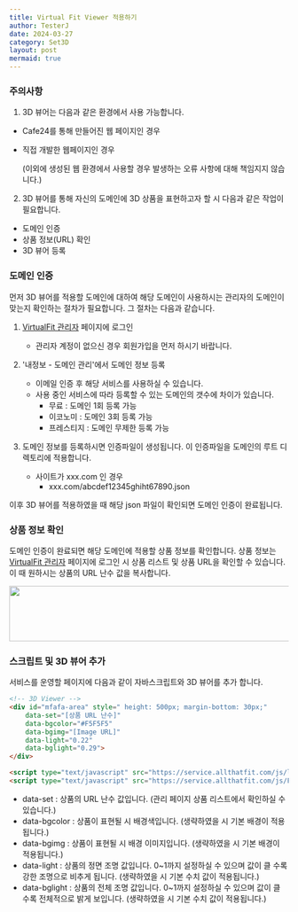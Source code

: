 ```yaml
---
title: Virtual Fit Viewer 적용하기
author: TesterJ
date: 2024-03-27
category: Set3D
layout: post
mermaid: true
---
```



### 주의사항

1. 3D 뷰어는 다음과 같은 환경에서 사용 가능합니다.
 - Cafe24를 통해 만들어진 웹 페이지인 경우
 - 직접 개발한 웹페이지인 경우
 
   (이외에 생성된 웹 환경에서 사용할 경우 발생하는 오류 사항에 대해 책임지지 않습니다.)
 

2. 3D 뷰어를 통해 자신의 도메인에 3D 상품을 표현하고자 할 시 다음과 같은 작업이 필요합니다.
 - 도메인 인증
 - 상품 정보(URL) 확인
 - 3D 뷰어 등록 



### 도메인 인증

먼저 3D 뷰어를 적용할 도메인에 대하여 해당 도메인이 사용하시는 관리자의 도메인이 맞는지 확인하는 절차가 필요합니다. 
그 절차는 다음과 같습니다.

1. [VirtualFit 관리자](https://service.allthatfit.com/Admin) 페이지에 로그인
   - 관리자 계정이 없으신 경우 회원가입을 먼저 하시기 바랍니다.
2. '내정보 - 도메인 관리'에서 도메인 정보 등록
   - 이메일 인증 후 해당 서비스를 사용하실 수 있습니다.
   - 사용 중인 서비스에 따라 등록할 수 있는 도메인의 갯수에 차이가 있습니다.
     * 무료 : 도메인 1회 등록 가능
	 * 이코노미 : 도메인 3회 등록 가능
	 * 프레스티지 : 도메인 무제한 등록 가능

3. 도메인 정보를 등록하시면 인증파일이 생성됩니다. 이 인증파일을 도메인의 루트 디렉토리에 적용합니다.
   - 사이트가 xxx.com 인 경우 
     * xxx.com/abcdef12345ghiht67890.json 
	 
이후 3D 뷰어를 적용하였을 때 해당 json 파일이 확인되면 도메인 인증이 완료됩니다.

### 상품 정보 확인

도메인 인증이 완료되면 해당 도메인에 적용할 상품 정보를 확인합니다.
상품 정보는 [VirtualFit 관리자](https://service.allthatfit.com/Admin) 페이지에 로그인 시 상품 리스트 및 상품 URL을 확인할 수 있습니다. 이 때 원하시는 상품의 URL 난수 값을 복사합니다.

<img style="width:800px;height:100px;" src='/VirtualFit/assets/img/viewer_product_list.jpg'>



### 스크립트 및 3D 뷰어 추가
서비스를 운영할 페이지에 다음과 같이 자바스크립트와 3D 뷰어를 추가 합니다.

```markdown
<!-- 3D Viewer -->
<div id="mfafa-area" style=" height: 500px; margin-bottom: 30px;" 
	data-set="[상품 URL 난수]" 
	data-bgcolor="#F5F5F5" 
	data-bgimg="[Image URL]"
	data-light="0.22" 
	data-bglight="0.29">
</div>

<script type="text/javascript" src="https://service.allthatfit.com/js/lib/LAB.js?v=1.0"></script>
<script type="text/javascript" src="https://service.allthatfit.com/js/Front/StudioSet.js?v=1.0"></script>
```

 * data-set : 상품의 URL 난수 값입니다. (관리 페이지 상품 리스트에서 확인하실 수 있습니다.)
 * data-bgcolor : 상품이 표현될 시 배경색입니다. (생략하였을 시 기본 배경이 적용됩니다.)
 * data-bgimg :  상품이 표현될 시 배경 이미지입니다. (생략하였을 시 기본 배경이 적용됩니다.)
 * data-light :  상품의 정면 조명 값입니다. 0~1까지 설정하실 수 있으며 값이 클 수록 강한 조명으로 비추게 됩니다. (생략하였을 시 기본 수치 값이 적용됩니다.)
 * data-bglight : 상품의 전체 조명 값입니다. 0~1까지 설정하실 수 있으며 값이 클 수록 전체적으로 밝게 보입니다. (생략하였을 시 기본 수치 값이 적용됩니다.)
 
 
